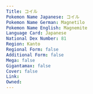 ```yaml
---
﻿Title: コイル
Pokemon Name Japanese: コイル
Pokemon Name German: Magnetilo
Pokemon Name English: Magnemite
Language Card: Japanese
National Dex Number: 81
Region: Kanto
Regional Form: false
Additional Form: false
Mega: false
Gigantamax: false
Cover: false
Link: 
Owned: 
---
```

